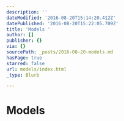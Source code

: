 ```yaml
---
description: ''
dateModified: '2016-08-20T15:14:20.412Z'
datePublished: '2016-08-20T15:22:05.709Z'
title: 'Models '
author: []
publisher: {}
via: {}
sourcePath: _posts/2016-08-20-models.md
hasPage: true
starred: false
url: models/index.html
_type: Blurb

---
```

# Models